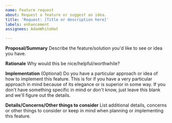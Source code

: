 ```yaml
---
name: Feature request
about: Request a feature or suggest an idea.
title: 'Request: [Title or description here]'
labels: enhancement
assignees: AdamWhiteHat

---
```


**Proposal/Summary**
Describe the feature/solution you'd like to see or idea you have.

**Rationale**
Why would this be nice/helpful/worthwhile?

**Implementation**
(Optional) Do you have a particular approach or idea of how to implement this feature. This is for if you have a very particular approach in mind because of its elegance or is superior in some way. If you don't have something specific in mind or don't know, just leave this blank and we'll figure out the details.

**Details/Concerns/Other things to consider**
List additional details, concerns or other things to consider or keep in mind when planning or implementing this feature.
